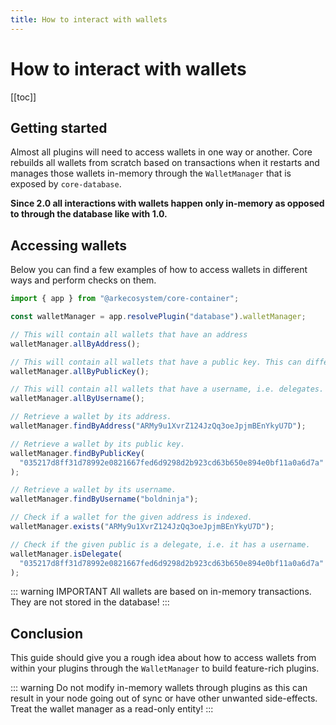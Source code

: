 ```yaml
---
title: How to interact with wallets
---
```


# How to interact with wallets

[[toc]]

## Getting started

Almost all plugins will need to access wallets in one way or another. Core rebuilds all wallets from scratch based on transactions when it restarts and manages those wallets in-memory through the `WalletManager` that is exposed by `core-database`.

**Since 2.0 all interactions with wallets happen only in-memory as opposed to through the database like with 1.0.**

## Accessing wallets

Below you can find a few examples of how to access wallets in different ways and perform checks on them.

```ts
import { app } from "@arkecosystem/core-container";

const walletManager = app.resolvePlugin("database").walletManager;

// This will contain all wallets that have an address
walletManager.allByAddress();

// This will contain all wallets that have a public key. This can differ from "allByAddress" as cold wallets have no addresses.
walletManager.allByPublicKey();

// This will contain all wallets that have a username, i.e. delegates.
walletManager.allByUsername();

// Retrieve a wallet by its address.
walletManager.findByAddress("ARMy9u1XvrZ124JzQq3oeJpjmBEnYkyU7D");

// Retrieve a wallet by its public key.
walletManager.findByPublicKey(
  "035217d8ff31d78992e0821667fed6d9298d2b923cd63b650e894e0bf11a0a6d7a"
);

// Retrieve a wallet by its username.
walletManager.findByUsername("boldninja");

// Check if a wallet for the given address is indexed.
walletManager.exists("ARMy9u1XvrZ124JzQq3oeJpjmBEnYkyU7D");

// Check if the given public is a delegate, i.e. it has a username.
walletManager.isDelegate(
  "035217d8ff31d78992e0821667fed6d9298d2b923cd63b650e894e0bf11a0a6d7a"
);
```

::: warning IMPORTANT
All wallets are based on in-memory transactions. They are not stored in the database!
:::

## Conclusion

This guide should give you a rough idea about how to access wallets from within your plugins through the `WalletManager` to build feature-rich plugins.

::: warning
Do not modify in-memory wallets through plugins as this can result in your node going out of sync or have other unwanted side-effects. Treat the wallet manager as a read-only entity!
:::
